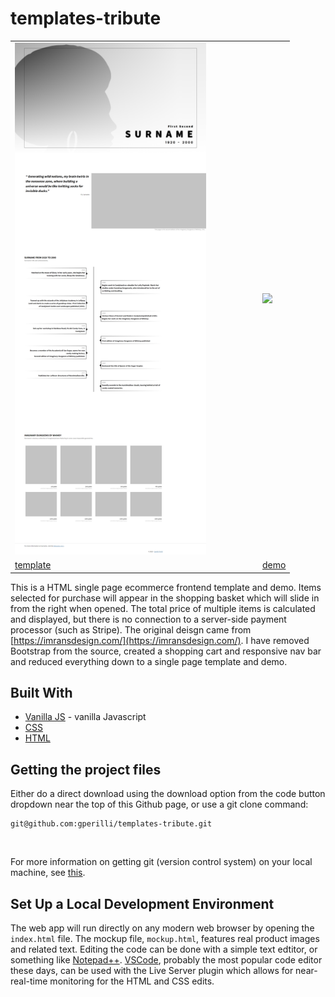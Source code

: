 # templates-tribute

|   |   |
|---|---|
| <img src="assets/images/tribute-template.png" width="80%" />  | <img src="assets/images/tribute-demo.png" width="80%" />   |
| [template](https://gperilli.github.io/templates-tribute/) | [demo](https://gperilli.github.io/templates-tribute/demo) |


This is a HTML single page ecommerce frontend template and demo. Items selected for purchase will appear in the shopping basket which will slide in from the right when opened. The total price of multiple items is calculated and displayed, but there is no connection to a server-side payment processor (such as Stripe). The original deisgn came from [https://imransdesign.com/](https://imransdesign.com/). I have removed Bootstrap from the source, created a shopping cart and responsive nav bar and reduced everything down to a single page template and demo. 



## Built With
- [Vanilla JS](https://developer.mozilla.org/en-US/docs/Web/JavaScript) - vanilla Javascript
- [CSS](https://developer.mozilla.org/en-US/docs/Web/CSS)
- [HTML](https://developer.mozilla.org/en-US/docs/Web/HTML)

## Getting the project files

Either do a direct download using the download option from the code button dropdown near the top of this Github page, or use a git clone command:
```
git@github.com:gperilli/templates-tribute.git
```
<br>

For more information on getting git (version control system) on your local machine, see [this](https://git-scm.com/book/en/v2/Getting-Started-Installing-Git).

## Set Up a Local Development Environment

The web app will run directly on any modern web browser by opening the `index.html` file. The mockup file, `mockup.html`, features real product images and related text.
Editing the code can be done with a simple text edtitor, or something like [Notepad++](https://notepad-plus-plus.org/). [VSCode](https://code.visualstudio.com/), probably the most popular code editor these days, can be used with the Live Server plugin which allows for near-real-time monitoring for the HTML and CSS edits.
